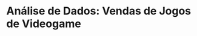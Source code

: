 # Análise de Dados: Vendas de Jogos de Videogame

<!--Este notebook apresenta alguns estudos a respeito de dados encontrados no dataset Video Game Sales postado pelo usuário Gregory Smith no Kaggle, que contém informações relevantes a respeito de vendas de jogos de videogames durante determinado período.-->
